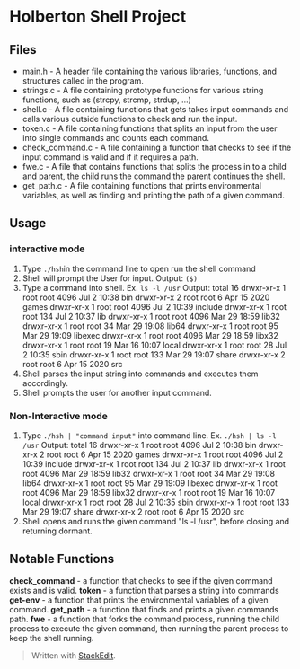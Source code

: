 # Holberton Shell Project
## Files

 - main.h - A header file containing the  various libraries, functions, and structures called in the program.
 - strings.c - A file containing prototype functions for various string functions, such as (strcpy, strcmp, strdup, ...)
 - shell.c - A file containing functions that gets takes input  commands and calls various outside functions to check and run the input.
 - token.c - A file containing functions that splits an input from the user into single commands and counts each command.
 - check_command.c - A file containing a function that checks to see if the input command is valid and if it requires a path.
 - fwe.c - A file that contains functions that splits the process in to a child and parent, the child runs the command the parent continues the shell.
 - get_path.c - A file containing functions that prints environmental variables, as well as finding and printing the path of a given command.
 
 ## Usage
 ### interactive mode
1. Type `./hsh`in the command line to open run the shell command
2. Shell will prompt the User for input.
Output: `($)`
3. Type a command into shell. Ex. `ls -l /usr`
Output: 
total 16
drwxr-xr-x 1 root root 4096 Jul  2 10:38 bin
drwxr-xr-x 2 root root    6 Apr 15  2020 games
drwxr-xr-x 1 root root 4096 Jul  2 10:39 include
drwxr-xr-x 1 root root  134 Jul  2 10:37 lib
drwxr-xr-x 1 root root 4096 Mar 29 18:59 lib32
drwxr-xr-x 1 root root   34 Mar 29 19:08 lib64
drwxr-xr-x 1 root root   95 Mar 29 19:09 libexec
drwxr-xr-x 1 root root 4096 Mar 29 18:59 libx32
drwxr-xr-x 1 root root   19 Mar 16 10:07 local
drwxr-xr-x 1 root root   28 Jul  2 10:35 sbin
drwxr-xr-x 1 root root  133 Mar 29 19:07 share
drwxr-xr-x 2 root root    6 Apr 15  2020 src
4. Shell parses the input string into commands and executes them accordingly.
5. Shell prompts the user for another input command.
###  Non-Interactive mode
1. Type `./hsh | "command input"` into command line.
Ex. `./hsh | ls -l /usr`
Output: total 16
drwxr-xr-x 1 root root 4096 Jul  2 10:38 bin
drwxr-xr-x 2 root root    6 Apr 15  2020 games
drwxr-xr-x 1 root root 4096 Jul  2 10:39 include
drwxr-xr-x 1 root root  134 Jul  2 10:37 lib
drwxr-xr-x 1 root root 4096 Mar 29 18:59 lib32
drwxr-xr-x 1 root root   34 Mar 29 19:08 lib64
drwxr-xr-x 1 root root   95 Mar 29 19:09 libexec
drwxr-xr-x 1 root root 4096 Mar 29 18:59 libx32
drwxr-xr-x 1 root root   19 Mar 16 10:07 local
drwxr-xr-x 1 root root   28 Jul  2 10:35 sbin
drwxr-xr-x 1 root root  133 Mar 29 19:07 share
drwxr-xr-x 2 root root    6 Apr 15  2020 src
2. Shell opens and runs the given command "ls -l /usr", before closing and returning dormant.
##  Notable Functions
**check_command** - a function that checks to see if the given command exists and is valid.
**token** - a function that parses a string into commands
**get-env** - a function that prints the environmental variables of a given command.
**get_path** - a function that finds and prints a given commands path.
**fwe** - a function that forks the command process, running the child process to execute the given command, then running the parent process to keep the shell running.

> Written with [StackEdit](https://stackedit.io/).
